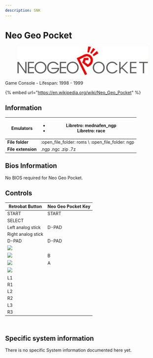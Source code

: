 ```yaml
---
description: SNK
---
```


# Neo Geo Pocket

<figure><img src="https://raw.githubusercontent.com/fabricecaruso/es-theme-carbon/52ff37c9e265587d006945a2ba695b5a962b3a3d/art/logos/ngp.svg" alt=""><figcaption></figcaption></figure>

Game Console - Lifespan: 1998 - 1999

{% embed url="https://en.wikipedia.org/wiki/Neo_Geo_Pocket" %}

## Information

| **Emulators**      | <ul><li>Libretro: mednafen_ngp</li><li>Libretro: race</li></ul> |
| ------------------ | --------------------------------------------------------------- |
| **File folder**    | :open\_file\_folder: roms \ :open\_file\_folder: ngp            |
| **File extension** | .ngp .ngc .zip .7z                                              |

## Bios Information

No BIOS required for Neo Geo Pocket.

## Controls

| Retrobat Button                                       | Neo Geo Pocket Key |
| ----------------------------------------------------- | ------------------ |
| START                                                 | START              |
| SELECT                                                |                    |
| Left analog stick                                     | D-PAD              |
| Right analog stick                                    |                    |
| D-PAD                                                 | D-PAD              |
| ![](<../../../.gitbook/assets/image (2) (1) (1).png>) |                    |
| ![](<../../../.gitbook/assets/image (1) (2) (1).png>) | B                  |
| ![](<../../../.gitbook/assets/image (4) (1).png>)     | A                  |
| ![](<../../../.gitbook/assets/image (3) (1) (2).png>) |                    |
| L1                                                    |                    |
| R1                                                    |                    |
| L2                                                    |                    |
| R2                                                    |                    |
| L3                                                    |                    |
| R3                                                    |                    |

<figure><img src="https://i.imgur.com/ZxbbUKK.png" alt=""><figcaption></figcaption></figure>

## Specific system information

There is no specific System information documented here yet.
